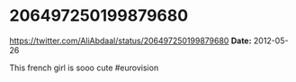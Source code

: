 # 206497250199879680
https://twitter.com/AliAbdaal/status/206497250199879680
**Date:** 2012-05-26

This french girl is sooo cute #eurovision
